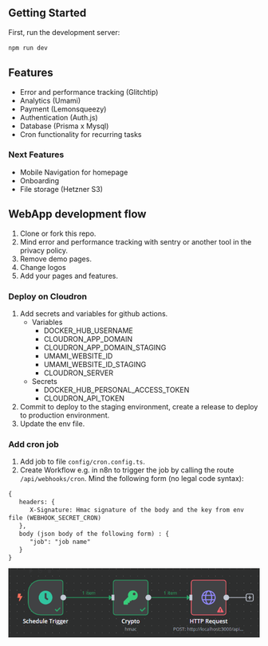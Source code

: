 ## Getting Started

First, run the development server:

```bash
npm run dev
```

## Features
- Error and performance tracking (Glitchtip)
- Analytics (Umami)
- Payment (Lemonsqueezy)
- Authentication (Auth.js)
- Database (Prisma x Mysql)
- Cron functionality for recurring tasks

### Next Features
- Mobile Navigation for homepage
- Onboarding
- File storage (Hetzner S3)

## WebApp development flow

1. Clone or fork this repo.
2. Mind error and performance tracking with sentry or another tool in the privacy policy.
3. Remove demo pages.
4. Change logos
3. Add your pages and features.

### Deploy on Cloudron

1. Add secrets and variables for github actions.
    - Variables
      - DOCKER_HUB_USERNAME
      - CLOUDRON_APP_DOMAIN
      - CLOUDRON_APP_DOMAIN_STAGING
      - UMAMI_WEBSITE_ID
      - UMAMI_WEBSITE_ID_STAGING
      - CLOUDRON_SERVER
    - Secrets
      - DOCKER_HUB_PERSONAL_ACCESS_TOKEN
      - CLOUDRON_API_TOKEN
2. Commit to deploy to the staging environment, create a release to deploy to production environment.
3. Update the env file.

### Add cron job
1. Add job to file `config/cron.config.ts`.
2. Create Workflow e.g. in n8n to trigger the job by calling the route `/api/webhooks/cron`. Mind the following form (no legal code syntax): 
```
{
   headers: {
      X-Signature: Hmac signature of the body and the key from env file (WEBHOOK_SECRET_CRON)
   },
   body (json body of the following form) : {
      "job": "job name"
   }
}
```
![Image of n8n workflow](n8n-workflow.png)